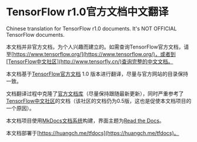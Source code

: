 # TensorFlow r1.0官方文档中文翻译
Chinese translation for TensorFlow r1.0 documents.
It's NOT OFFICIAL TensorFlow documents.

本文档并非官方文档，为个人兴趣而建立的。如需查询TensorFlow官方文档，请至[https://www.tensorflow.org/](https://www.tensorflow.org/)，或者到[TensorFlow中文社区](http://www.tensorfly.cn/)查询完整的中文文档。

本文档基于[TensorFlow官方文档](https://www.tensorflow.org/) 1.0 版本进行翻译，尽量与官方网站的目录保持一致。

文档翻译过程中克隆了[官方文档库](https://github.com/tensorflow/tensorflow/tree/master/tensorflow/g3doc)（尽量保持跟随最新更新），同时严重参考了[TensorFlow中文社区](http://www.tensorfly.cn/)的文档（该社区的文档仍为0.5版，这也是促使本文档项目的一个原因）。

本文档项目使用[MkDocs文档系统](http://mkdocs.org)构建，界面主题为[Read the Docs](https://readthedocs.org/)。

本文档部署于[https://huangch.me/tfdocs](https://huangch.me/tfdocs)。
